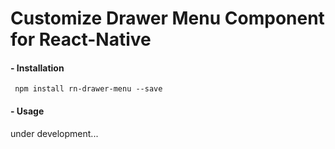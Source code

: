 # Customize Drawer Menu Component for React-Native

#### - Installation
<code> npm install rn-drawer-menu --save </code>



#### - Usage
under development...
